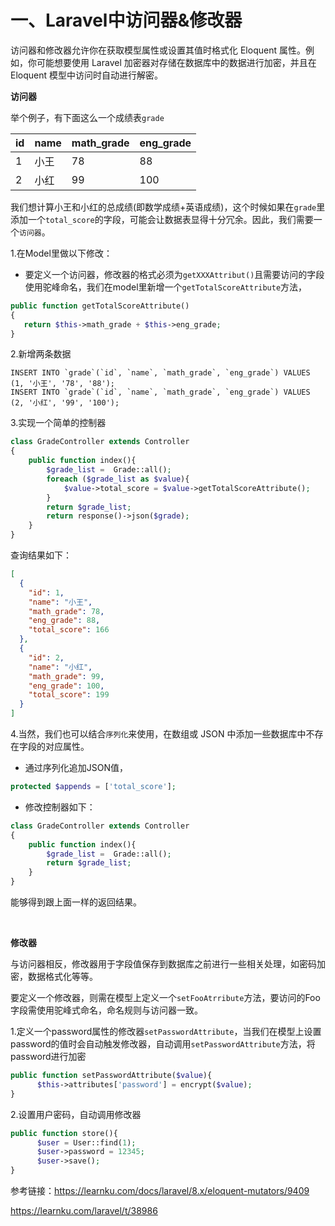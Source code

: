# 一、Laravel中访问器&修改器



访问器和修改器允许你在获取模型属性或设置其值时格式化 Eloquent 属性。例如，你可能想要使用 Laravel 加密器对存储在数据库中的数据进行加密，并且在 Eloquent 模型中访问时自动进行解密。

**访问器**

举个例子，有下面这么一个成绩表`grade`

| id   | name | math_grade | eng_grade |
| ---- | ---- | ---------- | --------- |
| 1    | 小王 | 78         | 88        |
| 2    | 小红 | 99         | 100       |

我们想计算小王和小红的总成绩(即数学成绩+英语成绩)，这个时候如果在`grade`里添加一个`total_score`的字段，可能会让数据表显得十分冗余。因此，我们需要一个`访问器`。



1.在Model里做以下修改：

- 要定义一个访问器，修改器的格式必须为`getXXXAttribut()`且需要访问的字段使用驼峰命名，我们在model里新增一个`getTotalScoreAttribute`方法，

```php
public function getTotalScoreAttribute()
{
   return $this->math_grade + $this->eng_grade;
}
```



2.新增两条数据

```shell
INSERT INTO `grade`(`id`, `name`, `math_grade`, `eng_grade`) VALUES (1, '小王', '78', '88');
INSERT INTO `grade`(`id`, `name`, `math_grade`, `eng_grade`) VALUES (2, '小红', '99', '100');
```



3.实现一个简单的控制器

```php
class GradeController extends Controller
{
    public function index(){
        $grade_list =  Grade::all();
        foreach ($grade_list as $value){
            $value->total_score = $value->getTotalScoreAttribute();
        }
        return $grade_list;
        return response()->json($grade);
    }
}
```

查询结果如下：

```json
[
  {
    "id": 1,
    "name": "小王",
    "math_grade": 78,
    "eng_grade": 88,
    "total_score": 166
  },
  {
    "id": 2,
    "name": "小红",
    "math_grade": 99,
    "eng_grade": 100,
    "total_score": 199
  }
]
```



4.当然，我们也可以结合`序列化`来使用，在数组或 JSON 中添加一些数据库中不存在字段的对应属性。


- 通过序列化追加JSON值，

```php
protected $appends = ['total_score'];
```

- 修改控制器如下：

```php
class GradeController extends Controller
{
    public function index(){
        $grade_list =  Grade::all();
        return $grade_list;
    }
}
```

能够得到跟上面一样的返回结果。

<br>

**修改器**

与访问器相反，修改器用于字段值保存到数据库之前进行一些相关处理，如密码加密，数据格式化等等。

要定义一个修改器，则需在模型上定义一个`setFooAtrribute`方法，要访问的Foo字段需使用驼峰式命名，命名规则与访问器一致。

1.定义一个password属性的修改器`setPasswordAttribute`，当我们在模型上设置password的值时会自动触发修改器，自动调用`setPasswordAttribute`方法，将password进行加密

```php
public function setPasswordAttribute($value){
      $this->attributes['password'] = encrypt($value);
}
```

2.设置用户密码，自动调用修改器

```php
public function store(){
      $user = User::find(1);
      $user->password = 12345;
      $user->save();
}
```








参考链接：https://learnku.com/docs/laravel/8.x/eloquent-mutators/9409

https://learnku.com/laravel/t/38986


